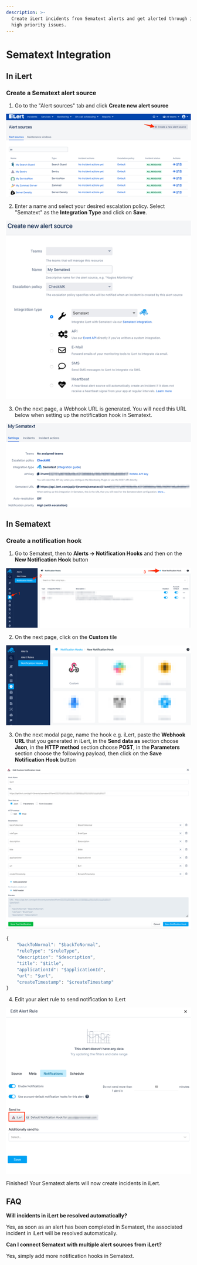 ```yaml
---
description: >-
  Create iLert incidents from Sematext alerts and get alerted through iLert for
  high priority issues.
---
```


# Sematext Integration

## In iLert <a id="in-ilert"></a>

### Create a Sematext alert source <a id="create-alert-source"></a>

1. Go to the "Alert sources" tab and click **Create new alert source**

![](../.gitbook/assets/screenshot_16_03_21__16_37.png)

2. Enter a name and select your desired escalation policy. Select "Sematext" as the **Integration Type** and click on **Save**.

![](../.gitbook/assets/screenshot_16_03_21__16_56.png)

3. On the next page, a Webhook URL is generated. You will need this URL below when setting up the notification hook in Sematext.

![](../.gitbook/assets/screenshot_16_03_21__16_57.png)

## In Sematext <a id="in-splunk"></a>

### Create a notification hook <a id="create-action-sequences"></a>

1. Go to Sematext, then to **Alerts -&gt; Notification Hooks** and then on the **New Notification Hook** button

![](../.gitbook/assets/screenshot_16_03_21__17_00.png)

2. On the next page,  click on the **Custom** tile

![](../.gitbook/assets/screenshot_16_03_21__17_03.png)

3. On the next modal page, name the hook e.g. iLert, paste the **Webhook URL** that you generated in iLert, in the **Send data as** section choose **Json**, in the **HTTP method** section choose **POST**, in the **Parameters** section choose the following payload, then click on the **Save Notification Hook** button

![](../.gitbook/assets/screenshot_16_03_21__16_59.png)

```javascript
{
    "backToNormal": "$backToNormal",
    "ruleType": "$ruleType",
    "description": "$description",
    "title": "$title",
    "applicationId": "$applicationId",
    "url": "$url",
    "createTimestamp": "$createTimestamp"
}
```

4. Edit your alert rule to send notification to iLert

![](../.gitbook/assets/screenshot_16_03_21__17_08.png)

Finished! Your Sematext alerts will now create incidents in iLert.

## FAQ <a id="faq"></a>

**Will incidents in iLert be resolved automatically?**

Yes, as soon as an alert has been completed in Sematext, the associated incident in iLert will be resolved automatically.

**Can I connect Sematext with multiple alert sources from iLert?**

Yes, simply add more notification hooks in Sematext.


